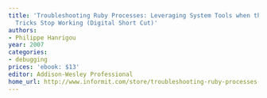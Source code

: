 ```yaml
---
title: 'Troubleshooting Ruby Processes: Leveraging System Tools when the Usual Ruby
  Tricks Stop Working (Digital Short Cut)'
authors:
- Philippe Hanrigou
year: 2007
categories:
- debugging
prices: 'ebook: $13'
editor: Addison-Wesley Professional
home_url: http://www.informit.com/store/troubleshooting-ruby-processes-leveraging-system-tools-9780321544681
---
```

